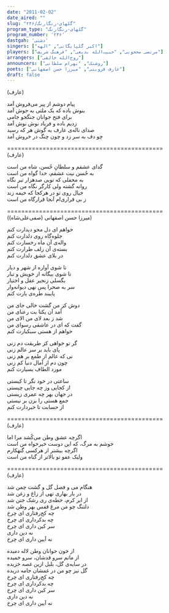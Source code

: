 ```yaml
---
date: "2011-02-02"
date_aired: ""
slug: "گلهای-رنگارنگ/۲۴۶"
program_type: "گلهای-رنگارنگ"
program_number: '۲۴۶'
dastgah: 'دشتی'
singers: ["اکبر گلپایگانی", "الهه"]
players: ["مرتضی محجوبی", "حبیب‌الله بدیعی", "فرهنگ شریف"]
arrangers: ["روح‌الله خالقی"]
announcers: ["روشنک", "بهرام سلطانی"]
poets: ["عارف قزوینی", "میرزا حسن اصفهانی"]
draft: false
---
```


 (عارف)  

پیام دوشم از پیر می‌فروش آمد  
بنوش باده که یک ملتی به جوش آمد  
برای فتح جوانان جنگجو جامی  
زدیم باده و فریاد نوش نوش آمد  
صدای ناله‌ی عارف به گوش هر که رسید  
چو دف به سر زد و چون چنگ در خروش آمد  

============================================  
(عارف)  

گدای عشقم و سلطانِ حُسن، شاه من است  
به حُسن نيت عشقم، خدا گواه من است  
به محفلی که تویی صدهزار تیر نگاه  
روانه گشته ولی کارگر نگاه من است  
خیال روی تو در هرکجا که خیمه زند  
ز بی قراری‌ام آنجا قرارگاه من است  

============================================  
(میرزا حسن اصفهانی (صفی‌علی‌شاه))  

خواهم ای دل محو دیدارت کنم  
جلوه‌گاه روی دلدارت کنم  
واله‌ی آن ماه رخسارت کنم  
بسته‌ی آن زلف طرارت کنم  
در بلای عشق دلدارت کنم  

تا شوی آواره از شهر و دیار  
تا شوی بیگانه از خویش و تبار  
بگسلی زنجیر عقل و اختیار  
سر به صحرا پس نهی دیوانه‌وار  
پایبند طره‌ی یارت کنم  

دوش کز من گشت خالی جای من  
آمد آن یکتا بت رعنای من  
شد ز بعد لای من الای من  
گفت که ای در عاشقی رسوای من  
خواهم از هستی سبکبارت کنم  

گر تو خواهی کز طریقت دم زنی  
پای باید بر سر عالم زنی  
نی که عالم از طمع بر هم زنی  
چون دم از آمال دنیا کم زنی  
مورد الطاف بسیارت کنم  

ساعتی در خود نگر تا کیستی  
از کجایی وز چه جایی چیستی  
در جهان بهر چه عمری زیستی  
جمع هستی را بزن بر نیستی  
از حسابت تا خبردارت کنم  

============================================  
(عارف)  

اگرچه عشق وطن می‌کُشد مرا اما  
خوشم به مرگ، که این دوست خیرخواه من است  
اگرچه بیشتر از هرکسی گنهکارم  
ولیک عفو تو بالاتر از گناه من است  

============================================  
(عارف)  

هنگام می و فصل گل و گشت چمن شد  
در بار بهاری تهی از زاغ و زغن شد  
از ابر کرم، خطه‌ی ری رشک ختن شد  
دلتنگ چو من مرغ قفس بهر وطن شد  
چه کج‌رفتاری ای چرخ  
چه بدکرداری ای چرخ  
سر کین داری ای چرخ  
نه دین داری  
نه آیین داری ای چرخ  

از خون جوانان وطن لاله دمیده  
از ماتم سرو قدشان، سرو خمیده  
در سایه‌ی گل، بلبل ازین غصه خزیده  
گل نیز چو من در غمشان جامه دریده  
چه کج‌رفتاری ای چرخ  
چه بدکرداری ای چرخ  
سر کین داری ای چرخ  
نه دین داری  
نه آیین داری ای چرخ  
